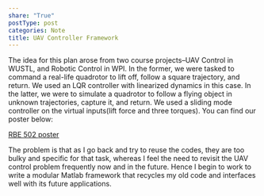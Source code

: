 ```yaml
---
share: "True"
postType: post
categories: Note
title: UAV Controller Framework
---
```

The idea for this plan arose from two course projects–UAV Control in WUSTL, and Robotic Control in WPI. In the former, we were tasked to command a real-life quadrotor to lift off, follow a square trajectory, and return. We used an LQR controller with linearized dynamics in this case. In the latter, we were to simulate a quadrotor to follow a flying object in unknown trajectories, capture it, and return. We used a sliding mode controller on the virtual inputs(lift force and three torques). You can find our poster below:

[RBE 502 poster](https://drive.google.com/file/d/1BArOFkfy4LThffX5R8g4vH1r56HNiZ5e/view?usp=drive_link)

The problem is that as I go back and try to reuse the codes, they are too bulky and specific for that task, whereas I feel the need to revisit the UAV control problem frequently now and in the future. Hence I begin to work to write a modular Matlab framework that recycles my old code and interfaces well with its future applications.